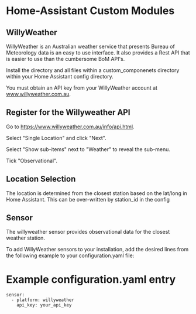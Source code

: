 # Home-Assistant Custom Modules

## WillyWeather
WillyWeather is an Australian weather service that presents Bureau of Meteorology data is an easy to use interface.
It also provides a Rest API that is easier to use than the cumbersome BoM API's.

Install the directory and all files within a custom_componenets directory within your Home Assistant config directory.

You must obtain an API key from your WillyWeather account at www.willyweather.com.au.

## Register for the Willyweather API
Go to https://www.willyweather.com.au/info/api.html.

Select "Single Location" and click "Next".

Select "Show sub-items" next to "Weather" to reveal the sub-menu.

Tick "Observational".

## Location Selection
The location is determined from the closest station based on the lat/long in Home Assistant.
This can be over-written by station_id in the config

## Sensor
The willyweather sensor provides observational data for the closest weather station.

To add WillyWeather sensors to your installation, add the desired lines from the following example to your configuration.yaml file:

# Example configuration.yaml entry
```
sensor:
  - platform: willyweather
    api_key: your_api_key
```
